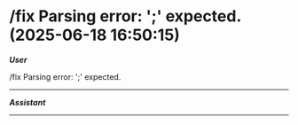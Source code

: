 <!-- Generated by SpecStory -->

# /fix Parsing error: ';' expected. (2025-06-18 16:50:15)

_**User**_

/fix Parsing error: ';' expected.

---

_**Assistant**_

---
